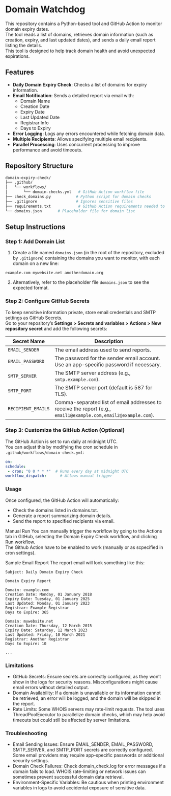 # Domain Watchdog

This repository contains a Python-based tool and GitHub Action to monitor domain expiry dates.<br>
The tool reads a list of domains, retrieves domain information (such as creation, expiry, and last updated dates), and sends a daily email report listing the details.<br>
This tool is designed to help track domain health and avoid unexpected expirations.

## Features

- **Daily Domain Expiry Check**: Checks a list of domains for expiry information.
- **Email Notification**: Sends a detailed report via email with:
  - Domain Name
  - Creation Date
  - Expiry Date
  - Last Updated Date
  - Registrar Info
  - Days to Expiry
- **Error Logging**: Logs any errors encountered while fetching domain data.
- **Multiple Recipients**: Allows specifying multiple email recipients.
- **Parallel Processing**: Uses concurrent processing to improve performance and avoid timeouts.

## Repository Structure
```bash
domain-expiry-check/
├── .github/
│   └── workflows/
│       └── domain-checks.yml   # GitHub Action workflow file
├── check_domains.py           # Python script for domain checks
├── .gitignore                 # Ignores sensitive files
├── requirements.txt            # Github Action requirements needed to be installed
└── domains.json       # Placeholder file for domain list
```

## Setup Instructions

### Step 1: Add Domain List

1. Create a file named `domains.json` (in the root of the repository, excluded by `.gitignore`) containing the domains you want to monitor, with each domain on a new line:

`example.com mywebsite.net anotherdomain.org`

2. Alternatively, refer to the placeholder file `domains.json` to see the expected format.

### Step 2: Configure GitHub Secrets

To keep sensitive information private, store email credentials and SMTP settings as GitHub Secrets.<br>
Go to your repository’s **Settings > Secrets and variables > Actions > New repository secret** and add the following secrets:

| Secret Name         | Description                                       |
|---------------------|---------------------------------------------------|
| `EMAIL_SENDER`      | The email address used to send reports.           |
| `EMAIL_PASSWORD`    | The password for the sender email account. Use an app-specific password if necessary. |
| `SMTP_SERVER`       | The SMTP server address (e.g., `smtp.example.com`). |
| `SMTP_PORT`         | The SMTP server port (default is 587 for TLS).    |
| `RECIPIENT_EMAILS`  | Comma-separated list of email addresses to receive the report (e.g., `email1@example.com,email2@example.com`). |

### Step 3: Customize the GitHub Action (Optional)

The GitHub Action is set to run daily at midnight UTC.<br> 
You can adjust this by modifying the cron schedule in `.github/workflows/domain-check.yml`:

```yaml
on:
schedule:
 - cron: "0 0 * * *"  # Runs every day at midnight UTC
workflow_dispatch:      # Allows manual trigger
```

### Usage
Once configured, the GitHub Action will automatically:

- Check the domains listed in domains.txt.
- Generate a report summarizing domain details.
- Send the report to specified recipients via email.

Manual Run
You can manually trigger the workflow by going to the Actions tab in GitHub, selecting the Domain Expiry Check workflow, and clicking Run workflow.<br>
The Github Action have to be enabled to work (manually or as scpecified in cron settings).

Sample Email Report
The report email will look something like this:

```
Subject: Daily Domain Expiry Check

Domain Expiry Report

Domain: example.com
Creation Date: Monday, 01 January 2018
Expiry Date: Tuesday, 01 January 2025
Last Updated: Monday, 01 January 2023
Registrar: Example Registrar
Days to Expire: 365

Domain: mywebsite.net
Creation Date: Thursday, 12 March 2015
Expiry Date: Saturday, 12 March 2023
Last Updated: Friday, 10 March 2021
Registrar: Another Registrar
Days to Expire: 10

...
```

### Limitations
- GitHub Secrets: Ensure secrets are correctly configured, as they won’t show in the logs for security reasons. Misconfigurations might cause email errors without detailed output.
- Domain Availability: If a domain is unavailable or its information cannot be retrieved, an error will be logged, and the domain will be skipped in the report.
- Rate Limits: Some WHOIS servers may rate-limit requests. The tool uses ThreadPoolExecutor to parallelize domain checks, which may help avoid timeouts but could still be affected by server limitations.

### Troubleshooting
- Email Sending Issues: Ensure EMAIL_SENDER, EMAIL_PASSWORD, SMTP_SERVER, and SMTP_PORT secrets are correctly configured. Some email providers may require app-specific passwords or additional security settings.
- Domain Check Failures: Check domain_check.log for error messages if a domain fails to load. WHOIS rate-limiting or network issues can sometimes prevent successful domain data retrieval.
- Environment-Specific Variables: Be cautious when printing environment variables in logs to avoid accidental exposure of sensitive data.
